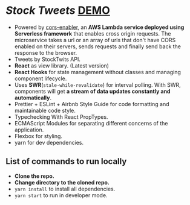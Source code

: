 
# *Stock Tweets* [DEMO](https://stocktwitter.netlify.app/)

 - Powered by [cors-enabler](https://github.com/bhuvanmalik007/cors-enabler), an **AWS Lambda service deployed using Serverless framework** that enables cross origin requests. The microservice takes a url or an array of urls that don't have CORS enabled on their servers, sends requests and finally send back the response to the browser. 
 - Tweets by StockTwits API.
 - **React** as view library. (Latest version)
 - **React Hooks** for state management without classes and managing component lifecycle.
 - Uses **SWR**(`stale-while-revalidate`) for interval polling. With SWR, components will get **a stream of data updates constantly and automatically**.
 - Prettier + ESLint + Airbnb Style Guide for code formatting and maintainable code style.
 - Typechecking With React PropTypes.
 - ECMAScript Modules for separating different concerns of the application.
 - Flexbox for styling.
 - yarn for dev dependencies.

## List of commands to run locally

 - **Clone the repo.**
 -  **Change directory to the cloned repo.**
 -  `yarn install` to install all dependencies.
 -  `yarn start` to run in developer mode.


